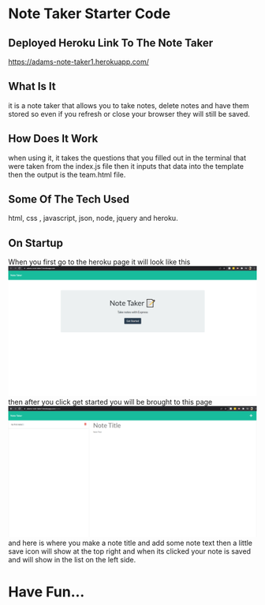# Note Taker Starter Code

## Deployed Heroku Link To The Note Taker
https://adams-note-taker1.herokuapp.com/


## What Is It 
it is a note taker that allows you to take notes, delete notes and have them stored so even if you refresh or close your browser they will still be saved.


## How Does It Work
when using it, it takes the questions that you filled out in the terminal that were taken from the index.js file then it inputs that data into the template then the 
output is the team.html file.

## Some Of The Tech Used

html, css , javascript, json, node, jquery and heroku.

## On Startup 
When you first go to the heroku page it will look like this
![image](./Develop/public/assets/startup.png)
then after you click get started you will be brought to this page
![image](./Develop/public/assets/next.png)
and here is where you make a note title and add some note text then a little save icon will show at the top right and when its clicked your note is saved and will show in the list on the left side.

# Have Fun...

